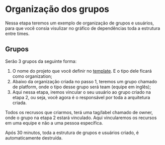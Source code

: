 # Organização dos grupos

Nessa etapa teremos um exemplo de organização de grupos e usuários, para que você consia visulizar no gráfico de dependências toda a estrutura entre times.

## Grupos

Serão 3 grupos da seguinte forma:
1. O nome do projeto que você definir no [template](https://platform-demo.synera.com.br/create/templates/default/create-platform-orchestration). E o tipo dele ficará como organization;
2. Abaixo da organização criada no passo 1, teremos um grupo chamado de platform, onde o tipo desse grupo será team (equipe em inglês);
3. Aqui nessa etapa, iremos vincular o seu usuário ao grupo criado na etapa 2, ou seja, você agora é o responsável por toda a arquitetura criada.

Todos os recrusos que criarmos, terá uma tag/label chamado de owner, onde o grupo na etapa 2 estará vinculado.  Aqui vincularemos os recursos em uma equipe e não a uma pessoa específica.

Após 30 minutos, toda a estrutura de grupos e usuários criado, é automaticamente destruída.